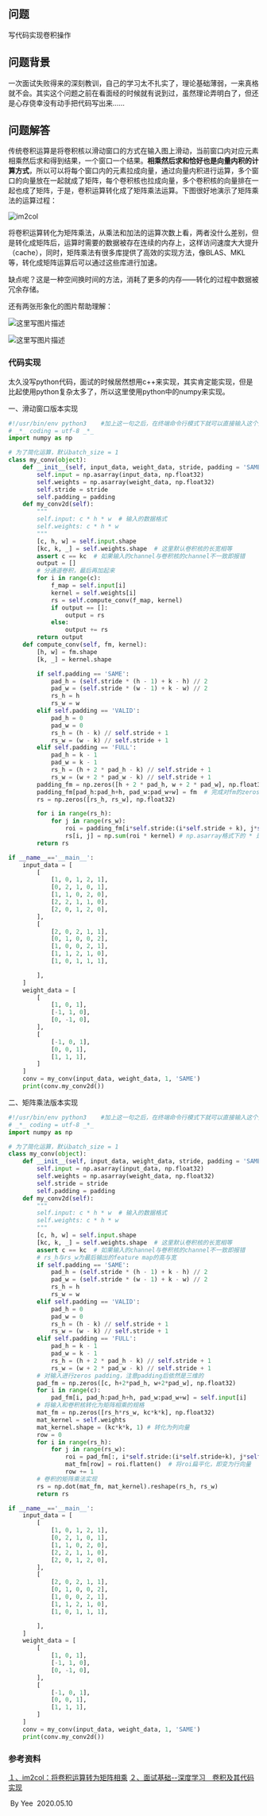 ## 问题

写代码实现卷积操作

## 问题背景

一次面试失败得来的深刻教训，自己的学习太不扎实了，理论基础薄弱，一来真格就不会。其实这个问题之前在看面经的时候就有说到过，虽然理论弄明白了，但还是心存侥幸没有动手把代码写出来……

## 问题解答

传统卷积运算是将卷积核以滑动窗口的方式在输入图上滑动，当前窗口内对应元素相乘然后求和得到结果，一个窗口一个结果。**相乘然后求和恰好也是向量内积的计算方式**，所以可以将每个窗口内的元素拉成向量，通过向量内积进行运算，多个窗口的向量放在一起就成了矩阵，每个卷积核也拉成向量，多个卷积核的向量排在一起也成了矩阵，于是，卷积运算转化成了矩阵乘法运算。下图很好地演示了矩阵乘法的运算过程：

![im2col](https://i.loli.net/2020/05/10/RcL8wkdDszP27pZ.png)

将卷积运算转化为矩阵乘法，从乘法和加法的运算次数上看，两者没什么差别，但是转化成矩阵后，运算时需要的数据被存在连续的内存上，这样访问速度大大提升（cache），同时，矩阵乘法有很多库提供了高效的实现方法，像BLAS、MKL等，转化成矩阵运算后可以通过这些库进行加速。

缺点呢？这是一种空间换时间的方法，消耗了更多的内存——转化的过程中数据被冗余存储。

还有两张形象化的图片帮助理解：

![这里写图片描述](https://i.loli.net/2020/05/10/OE42zDJtGp5M9HY.png)

![这里写图片描述](https://i.loli.net/2020/05/10/XWVOe163Hf5ijpY.png)

### 代码实现

太久没写python代码，面试的时候居然想用c++来实现，其实肯定能实现，但是比起使用python复杂太多了，所以这里使用python中的numpy来实现。

一、滑动窗口版本实现

```python
#!/usr/bin/env python3    #加上这一句之后，在终端命令行模式下就可以直接输入这个文件的名字后运行文件中的代码
# _*_ coding = utf-8 _*_
import numpy as np

# 为了简化运算，默认batch_size = 1
class my_conv(object):
    def __init__(self, input_data, weight_data, stride, padding = 'SAME'):
        self.input = np.asarray(input_data, np.float32)
        self.weights = np.asarray(weight_data, np.float32)
        self.stride = stride
        self.padding = padding
    def my_conv2d(self):
        """
        self.input: c * h * w  # 输入的数据格式
        self.weights: c * h * w
        """
        [c, h, w] = self.input.shape
        [kc, k, _] = self.weights.shape  # 这里默认卷积核的长宽相等
        assert c == kc  # 如果输入的channel与卷积核的channel不一致即报错
        output = []
        # 分通道卷积，最后再加起来
        for i in range(c):  
            f_map = self.input[i]
            kernel = self.weights[i]
            rs = self.compute_conv(f_map, kernel)
            if output == []:
                output = rs
            else:
                output += rs
        return output
    def compute_conv(self, fm, kernel):
        [h, w] = fm.shape
        [k, _] = kernel.shape

        if self.padding == 'SAME':
            pad_h = (self.stride * (h - 1) + k - h) // 2
            pad_w = (self.stride * (w - 1) + k - w) // 2
            rs_h = h
            rs_w = w
        elif self.padding == 'VALID':
            pad_h = 0
            pad_w = 0
            rs_h = (h - k) // self.stride + 1
            rs_w = (w - k) // self.stride + 1
        elif self.padding == 'FULL':
            pad_h = k - 1
            pad_w = k - 1
            rs_h = (h + 2 * pad_h - k) // self.stride + 1
            rs_w = (w + 2 * pad_w - k) // self.stride + 1
        padding_fm = np.zeros([h + 2 * pad_h, w + 2 * pad_w], np.float32)
        padding_fm[pad_h:pad_h+h, pad_w:pad_w+w] = fm  # 完成对fm的zeros padding
        rs = np.zeros([rs_h, rs_w], np.float32)

        for i in range(rs_h):
            for j in range(rs_w):
                roi = padding_fm[i*self.stride:(i*self.stride + k), j*self.stride:(j*self.stride + k)]
                rs[i, j] = np.sum(roi * kernel) # np.asarray格式下的 * 是对应元素相乘
        return rs

if __name__=='__main__':
    input_data = [
        [
            [1, 0, 1, 2, 1],
            [0, 2, 1, 0, 1],
            [1, 1, 0, 2, 0],
            [2, 2, 1, 1, 0],
            [2, 0, 1, 2, 0],
        ],
        [
            [2, 0, 2, 1, 1],
            [0, 1, 0, 0, 2],
            [1, 0, 0, 2, 1],
            [1, 1, 2, 1, 0],
            [1, 0, 1, 1, 1],

        ],
    ]
    weight_data = [
        [
            [1, 0, 1],
            [-1, 1, 0],
            [0, -1, 0],
        ],
        [
            [-1, 0, 1],
            [0, 0, 1],
            [1, 1, 1],
        ]
    ]
    conv = my_conv(input_data, weight_data, 1, 'SAME')
    print(conv.my_conv2d())
```

二、矩阵乘法版本实现

```python
#!/usr/bin/env python3    #加上这一句之后，在终端命令行模式下就可以直接输入这个文件的名字后运行文件中的代码
# _*_ coding = utf-8 _*_
import numpy as np

# 为了简化运算，默认batch_size = 1
class my_conv(object):
    def __init__(self, input_data, weight_data, stride, padding = 'SAME'):
        self.input = np.asarray(input_data, np.float32)
        self.weights = np.asarray(weight_data, np.float32)
        self.stride = stride
        self.padding = padding
    def my_conv2d(self):
        """
        self.input: c * h * w  # 输入的数据格式
        self.weights: c * h * w
        """
        [c, h, w] = self.input.shape
        [kc, k, _] = self.weights.shape  # 这里默认卷积核的长宽相等
        assert c == kc  # 如果输入的channel与卷积核的channel不一致即报错
        # rs_h与rs_w为最后输出的feature map的高与宽
        if self.padding == 'SAME':
            pad_h = (self.stride * (h - 1) + k - h) // 2
            pad_w = (self.stride * (w - 1) + k - w) // 2
            rs_h = h
            rs_w = w
        elif self.padding == 'VALID':
            pad_h = 0
            pad_w = 0
            rs_h = (h - k) // self.stride + 1
            rs_w = (w - k) // self.stride + 1
        elif self.padding == 'FULL':
            pad_h = k - 1
            pad_w = k - 1
            rs_h = (h + 2 * pad_h - k) // self.stride + 1
            rs_w = (w + 2 * pad_w - k) // self.stride + 1
        # 对输入进行zeros padding，注意padding后依然是三维的
        pad_fm = np.zeros([c, h+2*pad_h, w+2*pad_w], np.float32)
        for i in range(c):
            pad_fm[i, pad_h:pad_h+h, pad_w:pad_w+w] = self.input[i]
        # 将输入和卷积核转化为矩阵相乘的规格
        mat_fm = np.zeros([rs_h*rs_w, kc*k*k], np.float32)
        mat_kernel = self.weights
        mat_kernel.shape = (kc*k*k, 1) # 转化为列向量
        row = 0   
        for i in range(rs_h):
            for j in range(rs_w):
                roi = pad_fm[:, i*self.stride:(i*self.stride+k), j*self.stride:(j*self.stride+k)]
                mat_fm[row] = roi.flatten()  # 将roi扁平化，即变为行向量
                row += 1
        # 卷积的矩阵乘法实现
        rs = np.dot(mat_fm, mat_kernel).reshape(rs_h, rs_w) 
        return rs

if __name__=='__main__':
    input_data = [
        [
            [1, 0, 1, 2, 1],
            [0, 2, 1, 0, 1],
            [1, 1, 0, 2, 0],
            [2, 2, 1, 1, 0],
            [2, 0, 1, 2, 0],
        ],
        [
            [2, 0, 2, 1, 1],
            [0, 1, 0, 0, 2],
            [1, 0, 0, 2, 1],
            [1, 1, 2, 1, 0],
            [1, 0, 1, 1, 1],

        ],
    ]
    weight_data = [
        [
            [1, 0, 1],
            [-1, 1, 0],
            [0, -1, 0],
        ],
        [
            [-1, 0, 1],
            [0, 0, 1],
            [1, 1, 1],
        ]
    ]
    conv = my_conv(input_data, weight_data, 1, 'SAME')
    print(conv.my_conv2d())
```

### 参考资料

[１、im2col：将卷积运算转为矩阵相乘](https://www.cnblogs.com/shine-lee/p/10775831.html)
[２、面试基础--深度学习　卷积及其代码实现](https://blog.csdn.net/Biyoner/article/details/88916247)

​																																											   By Yee
​																																											2020.05.10